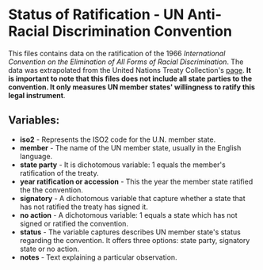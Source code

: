 # Status of Ratification - UN Anti-Racial Discrimination Convention
This files contains data on the ratification of the 1966 *International Convention on the Elimination of All Forms of Racial Discrimination*. The data was extrapolated from the United Nations Treaty Collection's [page](https://treaties.un.org/Pages/ViewDetails.aspx?src=TREATY&mtdsg_no=IV-2&chapter=4&clang=_en). **It is important to note that this files does not include all state parties to the convention. It only measures UN member states' willingness to ratify this legal instrument**. 

## Variables:
- **iso2** - Represents the ISO2 code for the U.N. member state.
- **member** - The name of the UN member state, usually in the English language.
- **state party** - It is dichotomous variable: 1 equals the member's ratification of the treaty.
- **year ratification or accession** - This the year the member state ratified the the convention.
- **signatory** - A dichotomous variable that capture whether a state that has not ratified the treaty has signed it.
- **no action** - A dichotomous variable: 1 equals a state which has not signed or ratified the convention.
- **status** - The variable captures describes UN member state's status regarding the convention. It offers three options: state party, signatory state or no action.
- **notes** - Text explaining a particular observation.
 
